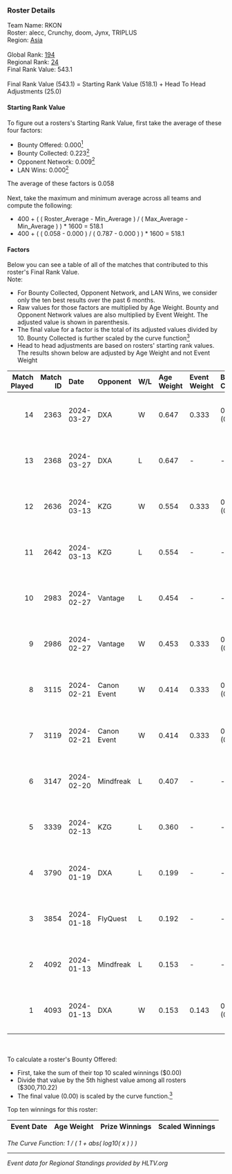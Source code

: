 ### Roster Details<br />
Team Name: RKON<br />
Roster: alecc, Crunchy, doom, Jynx, TRIPLUS<br />
Region: [Asia]( ../standings_asia.md)<br />
<br />
Global Rank: [194](../standings_global.md)<br />
Regional Rank: [24]( ../standings_asia.md)<br />
Final Rank Value:  543.1<br />
<br />
Final Rank Value (543.1) = Starting Rank Value (518.1) + Head To Head Adjustments (25.0)<br />

#### Starting Rank Value<br />
To figure out a rosters's Starting Rank Value, first take the average of these four factors:<br />
- Bounty Offered: 0.000[<sup>1</sup>](#table2)
- Bounty Collected: 0.223[<sup>2</sup>](#table1)
- Opponent Network: 0.009[<sup>2</sup>](#table1)
- LAN Wins: 0.000[<sup>2</sup>](#table1)

The average of these factors is 0.058<br />
<br />
Next, take the maximum and minimum average across all teams and compute the following:<br />
- 400 + ( ( Roster_Average - Min_Average ) / ( Max_Average - Min_Average ) ) * 1600 = 518.1
- 400 + ( ( 0.058 - 0.000 ) / ( 0.787 - 0.000 ) ) * 1600 = 518.1


#### Factors<br />
Below you can see a table of all of the matches that contributed to this roster's Final Rank Value.<br />
Note:<br />

- For Bounty Collected, Opponent Network, and LAN Wins, we consider only the ten best results over the past 6 months.
- Raw values for those factors are multiplied by Age Weight. Bounty and Opponent Network values are also multiplied by Event Weight. The adjusted value is shown in parenthesis.
- The final value for a factor is the total of its adjusted values divided by 10. Bounty Collected is further scaled by the curve function[<sup>3</sup>](#curveFunction)
- Head to head adjustments are based on rosters' starting rank values. The results shown below are adjusted by Age Weight and not Event Weight
<span id="table1"></span><br />


| Match Played | Match ID | Date       | Opponent    | W/L | Age Weight | Event Weight | Bounty Collected | Opponent Network | LAN Wins  | H2H Adj. | Roster                                 |
| -: | -: | :- | :- | :- | :- | :- | :- | :- | :- | -: | :- |
|           14 |     2363 | 2024-03-27 | DXA         | W   | 0.647      | 0.333        | 0.004 (0.001)    | 0.179 (0.039)    | 0 (0.000) |    14.31 | alecc, Crunchy, doom, Jynx, TRIPLUS    |
|           13 |     2368 | 2024-03-27 | DXA         | L   | 0.647      | -            | -                | -                | -         |    -6.05 | alecc, Crunchy, doom, Jynx, TRIPLUS    |
|           12 |     2636 | 2024-03-13 | KZG         | W   | 0.554      | 0.333        | 0.009 (0.002)    | 0.142 (0.026)    | 0 (0.000) |    12.35 | alecc, Crunchy, Jynx, Poccket, TRIPLUS |
|           11 |     2642 | 2024-03-13 | KZG         | L   | 0.554      | -            | -                | -                | -         |    -5.11 | alecc, Crunchy, Jynx, Poccket, TRIPLUS |
|           10 |     2983 | 2024-02-27 | Vantage     | L   | 0.454      | -            | -                | -                | -         |    -4.59 | alecc, Bumb1e, Crunchy, Jynx, TRIPLUS  |
|            9 |     2986 | 2024-02-27 | Vantage     | W   | 0.453      | 0.333        | 0.003 (0.000)    | 0.166 (0.025)    | 0 (0.000) |     9.93 | alecc, Bumb1e, Crunchy, Jynx, TRIPLUS  |
|            8 |     3115 | 2024-02-21 | Canon Event | W   | 0.414      | 0.333        | 0.000 (0.000)    | 0.000 (0.000)    | 0 (0.000) |     6.39 | alecc, Bumb1e, Crunchy, Jynx, TRIPLUS  |
|            7 |     3119 | 2024-02-21 | Canon Event | W   | 0.414      | 0.333        | 0.000 (0.000)    | 0.000 (0.000)    | 0 (0.000) |     6.62 | alecc, Bumb1e, Crunchy, Jynx, TRIPLUS  |
|            6 |     3147 | 2024-02-20 | Mindfreak   | L   | 0.407      | -            | -                | -                | -         |    -3.01 | alecc, Bumb1e, Crunchy, Jynx, TRIPLUS  |
|            5 |     3339 | 2024-02-13 | KZG         | L   | 0.360      | -            | -                | -                | -         |    -2.74 | alecc, Bumb1e, Jynx, PixeL, TRIPLUS    |
|            4 |     3790 | 2024-01-19 | DXA         | L   | 0.199      | -            | -                | -                | -         |    -4.15 | alecc, Crunchy, dingus, Jynx, TRIPLUS  |
|            3 |     3854 | 2024-01-18 | FlyQuest    | L   | 0.192      | -            | -                | -                | -         |    -0.05 | alecc, Crunchy, dingus, Jynx, TRIPLUS  |
|            2 |     4092 | 2024-01-13 | Mindfreak   | L   | 0.153      | -            | -                | -                | -         |    -2.48 | alecc, Crunchy, dingus, Jynx, TRIPLUS  |
|            1 |     4093 | 2024-01-13 | DXA         | W   | 0.153      | 0.143        | 0.004 (0.000)    | 0.179 (0.004)    | 0 (0.000) |     3.58 | alecc, Crunchy, dingus, Jynx, TRIPLUS  |

<br />
<span id="table2"></span><br />
To calculate a roster's Bounty Offered:<br />

- First, take the sum of their top 10 scaled winnings ($0.00)
- Divide that value by the 5th highest value among all rosters ($300,710.22)
- The final value (0.00) is scaled by the curve function.[<sup>3</sup>](#curveFunction)

Top ten winnings for this roster:<br />

| Event Date | Age Weight | Prize Winnings | Scaled Winnings |
| :- | -: | :- | :- |


<span id="curveFunction"></span>_The Curve Function: 1 / ( 1 + abs( log10( x ) ) )_<br />

---
_Event data for Regional Standings provided by HLTV.org_<br />
